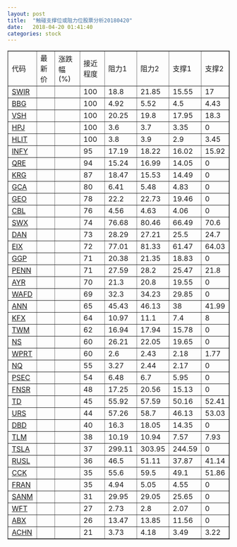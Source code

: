 ```yaml
---
layout: post
title:  "触碰支撑位或阻力位股票分析20180420"
date:   2018-04-20 01:41:40
categories: stock
---
```

<script type="text/javascript">
var stockList = []
stockList.push('gb_swir');
stockList.push('gb_bbg');
stockList.push('gb_vsh');
stockList.push('gb_hpj');
stockList.push('gb_hlit');
stockList.push('gb_infy');
stockList.push('gb_qre');
stockList.push('gb_krg');
stockList.push('gb_gca');
stockList.push('gb_geo');
stockList.push('gb_cbl');
stockList.push('gb_swx');
stockList.push('gb_dan');
stockList.push('gb_eix');
stockList.push('gb_ggp');
stockList.push('gb_penn');
stockList.push('gb_ayr');
stockList.push('gb_wafd');
stockList.push('gb_ann');
stockList.push('gb_kfx');
stockList.push('gb_twm');
stockList.push('gb_ns');
stockList.push('gb_wprt');
stockList.push('gb_nq');
stockList.push('gb_psec');
stockList.push('gb_fnsr');
stockList.push('gb_td');
stockList.push('gb_urs');
stockList.push('gb_dbd');
stockList.push('gb_tlm');
stockList.push('gb_tsla');
stockList.push('gb_rusl');
stockList.push('gb_cck');
stockList.push('gb_fran');
stockList.push('gb_sanm');
stockList.push('gb_wft');
stockList.push('gb_abx');
stockList.push('gb_achn');
</script>
<table border="1">
 <tr>
 <td>代码</td>
 <td>最新价</td>
 <td>涨跌幅(%)</td>
 <td>接近程度</td>
 <td>阻力1</td>
 <td>阻力2</td>
 <td>支撑1</td>
 <td>支撑2</td>
</tr>
  <tr id="swir" class="green">
  <td><a href="http://stock.finance.sina.com.cn/usstock/quotes/SWIR.html" target="_blank">SWIR</a></td><td></td><td></td><td>100</td><td>18.8</td><td>21.85</td><td>15.55</td><td>17</td></tr>
  <tr id="bbg" class="red">
  <td><a href="http://stock.finance.sina.com.cn/usstock/quotes/BBG.html" target="_blank">BBG</a></td><td></td><td></td><td>100</td><td>4.92</td><td>5.52</td><td>4.5</td><td>4.43</td></tr>
  <tr id="vsh" class="green">
  <td><a href="http://stock.finance.sina.com.cn/usstock/quotes/VSH.html" target="_blank">VSH</a></td><td></td><td></td><td>100</td><td>20.25</td><td>19.8</td><td>17.95</td><td>18.3</td></tr>
  <tr id="hpj" class="red">
  <td><a href="http://stock.finance.sina.com.cn/usstock/quotes/HPJ.html" target="_blank">HPJ</a></td><td></td><td></td><td>100</td><td>3.6</td><td>3.7</td><td>3.35</td><td>0</td></tr>
  <tr id="hlit" class="red">
  <td><a href="http://stock.finance.sina.com.cn/usstock/quotes/HLIT.html" target="_blank">HLIT</a></td><td></td><td></td><td>100</td><td>3.8</td><td>3.9</td><td>2.9</td><td>3.45</td></tr>
  <tr id="infy" class="red">
  <td><a href="http://stock.finance.sina.com.cn/usstock/quotes/INFY.html" target="_blank">INFY</a></td><td></td><td></td><td>95</td><td>17.19</td><td>18.22</td><td>16.02</td><td>15.92</td></tr>
  <tr id="qre" class="red">
  <td><a href="http://stock.finance.sina.com.cn/usstock/quotes/QRE.html" target="_blank">QRE</a></td><td></td><td></td><td>94</td><td>15.24</td><td>16.99</td><td>14.05</td><td>0</td></tr>
  <tr id="krg" class="green">
  <td><a href="http://stock.finance.sina.com.cn/usstock/quotes/KRG.html" target="_blank">KRG</a></td><td></td><td></td><td>87</td><td>18.47</td><td>15.53</td><td>14.49</td><td>0</td></tr>
  <tr id="gca" class="green">
  <td><a href="http://stock.finance.sina.com.cn/usstock/quotes/GCA.html" target="_blank">GCA</a></td><td></td><td></td><td>80</td><td>6.41</td><td>5.48</td><td>4.83</td><td>0</td></tr>
  <tr id="geo" class="red">
  <td><a href="http://stock.finance.sina.com.cn/usstock/quotes/GEO.html" target="_blank">GEO</a></td><td></td><td></td><td>78</td><td>22.2</td><td>22.73</td><td>19.46</td><td>0</td></tr>
  <tr id="cbl" class="green">
  <td><a href="http://stock.finance.sina.com.cn/usstock/quotes/CBL.html" target="_blank">CBL</a></td><td></td><td></td><td>76</td><td>4.56</td><td>4.63</td><td>4.06</td><td>0</td></tr>
  <tr id="swx" class="green">
  <td><a href="http://stock.finance.sina.com.cn/usstock/quotes/SWX.html" target="_blank">SWX</a></td><td></td><td></td><td>74</td><td>76.68</td><td>80.46</td><td>66.49</td><td>70.6</td></tr>
  <tr id="dan" class="green">
  <td><a href="http://stock.finance.sina.com.cn/usstock/quotes/DAN.html" target="_blank">DAN</a></td><td></td><td></td><td>73</td><td>28.29</td><td>27.21</td><td>25.5</td><td>24.7</td></tr>
  <tr id="eix" class="green">
  <td><a href="http://stock.finance.sina.com.cn/usstock/quotes/EIX.html" target="_blank">EIX</a></td><td></td><td></td><td>72</td><td>77.01</td><td>81.33</td><td>61.47</td><td>64.03</td></tr>
  <tr id="ggp" class="red">
  <td><a href="http://stock.finance.sina.com.cn/usstock/quotes/GGP.html" target="_blank">GGP</a></td><td></td><td></td><td>71</td><td>20.38</td><td>21.35</td><td>18.83</td><td>0</td></tr>
  <tr id="penn" class="red">
  <td><a href="http://stock.finance.sina.com.cn/usstock/quotes/PENN.html" target="_blank">PENN</a></td><td></td><td></td><td>71</td><td>27.59</td><td>28.2</td><td>25.47</td><td>21.8</td></tr>
  <tr id="ayr" class="green">
  <td><a href="http://stock.finance.sina.com.cn/usstock/quotes/AYR.html" target="_blank">AYR</a></td><td></td><td></td><td>70</td><td>21.3</td><td>20.8</td><td>19.55</td><td>0</td></tr>
  <tr id="wafd" class="red">
  <td><a href="http://stock.finance.sina.com.cn/usstock/quotes/WAFD.html" target="_blank">WAFD</a></td><td></td><td></td><td>69</td><td>32.3</td><td>34.23</td><td>29.85</td><td>0</td></tr>
  <tr id="ann" class="red">
  <td><a href="http://stock.finance.sina.com.cn/usstock/quotes/ANN.html" target="_blank">ANN</a></td><td></td><td></td><td>65</td><td>45.43</td><td>46.13</td><td>38</td><td>41.99</td></tr>
  <tr id="kfx" class="green">
  <td><a href="http://stock.finance.sina.com.cn/usstock/quotes/KFX.html" target="_blank">KFX</a></td><td></td><td></td><td>64</td><td>10.97</td><td>11.1</td><td>7.4</td><td>8</td></tr>
  <tr id="twm" class="green">
  <td><a href="http://stock.finance.sina.com.cn/usstock/quotes/TWM.html" target="_blank">TWM</a></td><td></td><td></td><td>62</td><td>16.94</td><td>17.94</td><td>15.78</td><td>0</td></tr>
  <tr id="ns" class="red">
  <td><a href="http://stock.finance.sina.com.cn/usstock/quotes/NS.html" target="_blank">NS</a></td><td></td><td></td><td>60</td><td>26.21</td><td>22.05</td><td>19.65</td><td>0</td></tr>
  <tr id="wprt" class="red">
  <td><a href="http://stock.finance.sina.com.cn/usstock/quotes/WPRT.html" target="_blank">WPRT</a></td><td></td><td></td><td>60</td><td>2.6</td><td>2.43</td><td>2.18</td><td>1.77</td></tr>
  <tr id="nq" class="green">
  <td><a href="http://stock.finance.sina.com.cn/usstock/quotes/NQ.html" target="_blank">NQ</a></td><td></td><td></td><td>55</td><td>3.27</td><td>2.44</td><td>2.17</td><td>0</td></tr>
  <tr id="psec" class="red">
  <td><a href="http://stock.finance.sina.com.cn/usstock/quotes/PSEC.html" target="_blank">PSEC</a></td><td></td><td></td><td>54</td><td>6.48</td><td>6.7</td><td>5.95</td><td>0</td></tr>
  <tr id="fnsr" class="green">
  <td><a href="http://stock.finance.sina.com.cn/usstock/quotes/FNSR.html" target="_blank">FNSR</a></td><td></td><td></td><td>48</td><td>17.25</td><td>20.56</td><td>15.13</td><td>0</td></tr>
  <tr id="td" class="red">
  <td><a href="http://stock.finance.sina.com.cn/usstock/quotes/TD.html" target="_blank">TD</a></td><td></td><td></td><td>45</td><td>55.92</td><td>57.59</td><td>50.16</td><td>52.41</td></tr>
  <tr id="urs" class="green">
  <td><a href="http://stock.finance.sina.com.cn/usstock/quotes/URS.html" target="_blank">URS</a></td><td></td><td></td><td>44</td><td>57.26</td><td>58.7</td><td>46.13</td><td>53.03</td></tr>
  <tr id="dbd" class="red">
  <td><a href="http://stock.finance.sina.com.cn/usstock/quotes/DBD.html" target="_blank">DBD</a></td><td></td><td></td><td>40</td><td>16.3</td><td>18.05</td><td>14.35</td><td>0</td></tr>
  <tr id="tlm" class="green">
  <td><a href="http://stock.finance.sina.com.cn/usstock/quotes/TLM.html" target="_blank">TLM</a></td><td></td><td></td><td>38</td><td>10.19</td><td>10.94</td><td>7.57</td><td>7.93</td></tr>
  <tr id="tsla" class="green">
  <td><a href="http://stock.finance.sina.com.cn/usstock/quotes/TSLA.html" target="_blank">TSLA</a></td><td></td><td></td><td>37</td><td>299.11</td><td>303.95</td><td>244.59</td><td>0</td></tr>
  <tr id="rusl" class="red">
  <td><a href="http://stock.finance.sina.com.cn/usstock/quotes/RUSL.html" target="_blank">RUSL</a></td><td></td><td></td><td>36</td><td>46.5</td><td>51.11</td><td>37.87</td><td>41.14</td></tr>
  <tr id="cck" class="green">
  <td><a href="http://stock.finance.sina.com.cn/usstock/quotes/CCK.html" target="_blank">CCK</a></td><td></td><td></td><td>35</td><td>55.6</td><td>59.5</td><td>49.1</td><td>51.86</td></tr>
  <tr id="fran" class="green">
  <td><a href="http://stock.finance.sina.com.cn/usstock/quotes/FRAN.html" target="_blank">FRAN</a></td><td></td><td></td><td>35</td><td>4.94</td><td>5.05</td><td>4.55</td><td>0</td></tr>
  <tr id="sanm" class="red">
  <td><a href="http://stock.finance.sina.com.cn/usstock/quotes/SANM.html" target="_blank">SANM</a></td><td></td><td></td><td>31</td><td>29.95</td><td>29.05</td><td>25.65</td><td>0</td></tr>
  <tr id="wft" class="red">
  <td><a href="http://stock.finance.sina.com.cn/usstock/quotes/WFT.html" target="_blank">WFT</a></td><td></td><td></td><td>27</td><td>2.73</td><td>2.8</td><td>2.07</td><td>0</td></tr>
  <tr id="abx" class="red">
  <td><a href="http://stock.finance.sina.com.cn/usstock/quotes/ABX.html" target="_blank">ABX</a></td><td></td><td></td><td>26</td><td>13.47</td><td>13.85</td><td>11.56</td><td>0</td></tr>
  <tr id="achn" class="red">
  <td><a href="http://stock.finance.sina.com.cn/usstock/quotes/ACHN.html" target="_blank">ACHN</a></td><td></td><td></td><td>21</td><td>3.73</td><td>4.18</td><td>3.49</td><td>3.22</td></tr>
</table>
